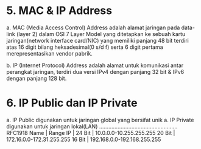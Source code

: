 # 5. MAC & IP Address
a. MAC (Media Access Control) Address
adalah alamat jaringan pada data-link (layer 2) dalam OSI 7 Layer Model yang ditetapkan ke sebuah kartu jaringan(network interface card/NIC) yang memiliki panjang 48 bit terdiri atas 16 digit bilang heksadesimal(0 s/d f) serta 6 digit pertama merepresentasikan vendor pabrik.

b. IP (Internet Protocol) Address
adalah alamat untuk komunikasi antar perangkat jaringan, terdiri dua versi IPv4 dengan panjang 32 bit & IPv6 dengan panjang 128 bit.

# 6. IP Public dan IP Private
a. IP Public
digunakan untuk jaringan global yang bersifat unik
a. IP Private
digunakan untuk jaringan lokal(LAN)
...................................................
RFC1918 Name | Range IP | 
24 Bit  |   10.0.0.0-10.255.255.255
20 Bit  |   172.16.0.0-172.31.255.255
16 Bit  |   192.168.0.0-192.168.255.255